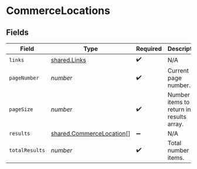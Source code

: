 # CommerceLocations


## Fields

| Field                                                                       | Type                                                                        | Required                                                                    | Description                                                                 |
| --------------------------------------------------------------------------- | --------------------------------------------------------------------------- | --------------------------------------------------------------------------- | --------------------------------------------------------------------------- |
| `links`                                                                     | [shared.Links](../../../sdk/models/shared/links.md)                         | :heavy_check_mark:                                                          | N/A                                                                         |
| `pageNumber`                                                                | *number*                                                                    | :heavy_check_mark:                                                          | Current page number.                                                        |
| `pageSize`                                                                  | *number*                                                                    | :heavy_check_mark:                                                          | Number of items to return in results array.                                 |
| `results`                                                                   | [shared.CommerceLocation](../../../sdk/models/shared/commercelocation.md)[] | :heavy_minus_sign:                                                          | N/A                                                                         |
| `totalResults`                                                              | *number*                                                                    | :heavy_check_mark:                                                          | Total number of items.                                                      |